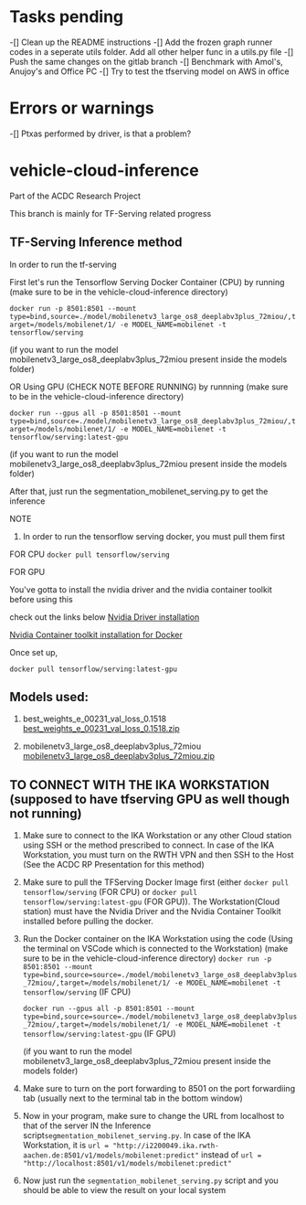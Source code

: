 # Tasks pending
-[] Clean up the README instructions
-[] Add the frozen graph runner codes in a seperate utils folder. Add all other helper func in a utils.py file
-[] Push the same changes on the gitlab branch 
-[] Benchmark with Amol's, Anujoy's and Office PC
-[] Try to test the tfserving model on AWS in office

# Errors or warnings
-[] Ptxas performed by driver, is that a problem?


# vehicle-cloud-inference
Part of the ACDC Research Project 

This branch is mainly for TF-Serving related progress

## TF-Serving Inference method

In order to run the tf-serving

First let's run the Tensorflow Serving Docker Container (CPU) by running (make sure to be in the vehicle-cloud-inference directory)

`docker run -p 8501:8501 --mount type=bind,source=./model/mobilenetv3_large_os8_deeplabv3plus_72miou/,target=/models/mobilenet/1/ -e MODEL_NAME=mobilenet -t tensorflow/serving`

(if you want to run the model mobilenetv3_large_os8_deeplabv3plus_72miou present inside the models folder)

OR Using GPU (CHECK NOTE BEFORE RUNNING) by runnning (make sure to be in the vehicle-cloud-inference directory)

`docker run --gpus all -p 8501:8501 --mount type=bind,source=./model/mobilenetv3_large_os8_deeplabv3plus_72miou/,target=/models/mobilenet/1/ -e MODEL_NAME=mobilenet -t tensorflow/serving:latest-gpu`

(if you want to run the model mobilenetv3_large_os8_deeplabv3plus_72miou present inside the models folder)

After that, just run the segmentation_mobilenet_serving.py to get the inference

NOTE
1. In order to run the tensorflow serving docker, you must pull them first

FOR CPU
`docker pull tensorflow/serving` 

FOR GPU 

You've gotta to install the nvidia driver and the nvidia container toolkit before using this

check out the links below
[Nvidia Driver installation](https://linuxconfig.org/how-to-install-the-nvidia-drivers-on-ubuntu-22-04)

[Nvidia Container toolkit installation for Docker](https://docs.nvidia.com/datacenter/cloud-native/container-toolkit/latest/install-guide.html#docker)

Once set up,

`docker pull tensorflow/serving:latest-gpu` 

## Models used:
1. best_weights_e_00231_val_loss_0.1518 [best_weights_e_00231_val_loss_0.1518.zip](https://git.rwth-aachen.de/ika/acdc-research-project-ss23/acdc-research-project-ss23/uploads/e5bdaf3b7aa6d2b59bbd098e55eb079c/best_weights_e_00231_val_loss_0.1518.zip)
   
2. mobilenetv3_large_os8_deeplabv3plus_72miou [mobilenetv3_large_os8_deeplabv3plus_72miou.zip](https://git.rwth-aachen.de/ika/acdc-research-project-ss23/acdc-research-project-ss23/uploads/3f73d5bd57acc307182278c0e0449650/mobilenetv3_large_os8_deeplabv3plus_72miou.zip)

## TO CONNECT WITH THE IKA WORKSTATION (supposed to have tfserving GPU as well though not running)
1. Make sure to connect to the IKA Workstation or any other Cloud station using SSH or the method prescribed to connect. In case of the IKA Workstation, you must turn on the RWTH VPN and then SSH to the Host (See the ACDC RP Presentation for this method)
   
2. Make sure to pull the TFServing Docker Image first (either `docker pull tensorflow/serving` (FOR CPU) or `docker pull tensorflow/serving:latest-gpu` (FOR GPU)). The Workstation(Cloud station) must have the Nvidia Driver and the Nvidia Container Toolkit installed before pulling the docker.
    
3. Run the Docker container on the IKA Workstation using the code (Using the terminal on VSCode which is connected to the Workstation) (make sure to be in the vehicle-cloud-inference directory)
   `docker run -p 8501:8501 --mount type=bind,source=source=./model/mobilenetv3_large_os8_deeplabv3plus_72miou/,target=/models/mobilenet/1/ -e MODEL_NAME=mobilenet -t tensorflow/serving` (IF CPU)
    
   `docker run --gpus all -p 8501:8501 --mount type=bind,source=source=./model/mobilenetv3_large_os8_deeplabv3plus_72miou/,target=/models/mobilenet/1/ -e MODEL_NAME=mobilenet -t tensorflow/serving:latest-gpu` (IF GPU)
    
   (if you want to run the model mobilenetv3_large_os8_deeplabv3plus_72miou present inside the models folder)

4. Make sure to turn on the port forwarding to 8501 on the port forwardiing tab (usually next to the terminal tab in the bottom window)
5. Now in your program, make sure to change the URL from localhost to that of the server IN the Inference script`segmentation_mobilenet_serving.py`. In case of the IKA Workstation, it is
   `url = "http://i2200049.ika.rwth-aachen.de:8501/v1/models/mobilenet:predict"` instead of `url = "http://localhost:8501/v1/models/mobilenet:predict"`
6. Now just run the `segmentation_mobilenet_serving.py` script and you should be able to view the result on your local system
